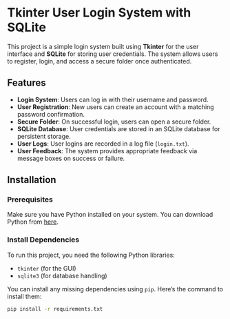 # Tkinter User Login System with SQLite

This project is a simple login system built using **Tkinter** for the user interface and **SQLite** for storing user credentials. The system allows users to register, login, and access a secure folder once authenticated.

## Features

- **Login System**: Users can log in with their username and password.
- **User Registration**: New users can create an account with a matching password confirmation.
- **Secure Folder**: On successful login, users can open a secure folder.
- **SQLite Database**: User credentials are stored in an SQLite database for persistent storage.
- **User Logs**: User logins are recorded in a log file (`login.txt`).
- **User Feedback**: The system provides appropriate feedback via message boxes on success or failure.

## Installation

### Prerequisites

Make sure you have Python installed on your system. You can download Python from [here](https://www.python.org/downloads/).

### Install Dependencies

To run this project, you need the following Python libraries:

- `tkinter` (for the GUI)
- `sqlite3` (for database handling)

You can install any missing dependencies using `pip`. Here’s the command to install them:

```bash
pip install -r requirements.txt
